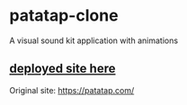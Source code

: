 # patatap-clone
A visual sound kit application with animations

## [deployed site here](https://jolly-bhabha-e1eb42.netlify.app/)

Original site: https://patatap.com/

